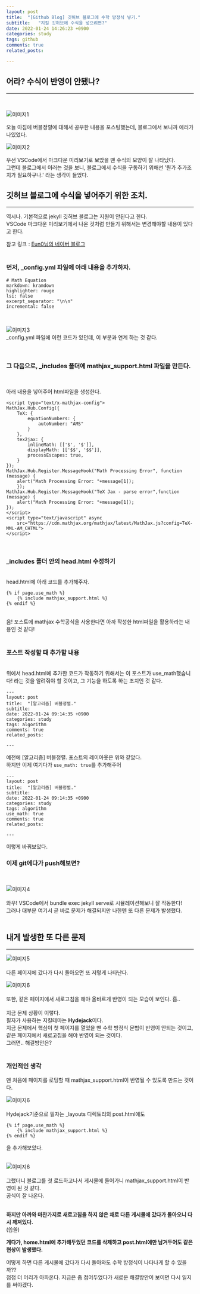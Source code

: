 ```yaml
---
layout: post
title:  "[Github Blog] 깃허브 블로그에 수학 방정식 넣기."
subtitle:   "지킬 깃허브에 수식을 넣으려면?"
date: 2022-01-24 14:26:23 +0900
categories: study
tags: github
comments: true
related_posts:

---
```


   
## 어라? 수식이 반영이 안됐나?<br/>
---
<br/>

![이미지1](https://github.com/wookikim95/wookikim95.github.io/blob/main/assets/img/study/github/2022-01-24_2.jpg?raw=true)
<br/>

오늘 아침에 버블정렬에 대해서 공부한 내용을 포스팅했는데, 블로그에서 보니까 에러가 나있었다.<br/>

![이미지2](https://github.com/wookikim95/wookikim95.github.io/blob/main/assets/img/study/github/2022-01-24_1.jpg?raw=true)
<br/>

우선 VSCode에서 마크다운 미리보기로 보았을 땐 수식의 모양이 잘 나타났다.<br/>
 그런데 블로그에서 이러는 것을 보니, 블로그에서 수식을 구동하기 위해선 '뭔가 추가조치가 필요하구나.' 라는 생각이 들었다.<br/>



 ## 깃허브 블로그에 수식을 넣어주기 위한 조치.<br/>
 ---
 역시나. 기본적으로 jekyll 깃허브 블로그는 지원이 안된다고 한다.<br/>
 VSCode 마크다운 미리보기에서 나온 것처럼 만들기 위해서는 변경해야할 내용이 있다고 한다.<br/>

 참고 링크 : [Eun0님의 네이버 블로그](https://blog.naver.com/PostView.nhn?blogId=prt1004dms&logNo=221525385428&parentCategoryNo=&categoryNo=&viewDate=&isShowPopularPosts=false&from=postView)<br/>
<br/>
### 먼저, _config.yml 파일에 아래 내용을 추가하자.<br/>


```
# Math Equation
markdown: kramdown
highlighter: rouge
lsi: false
excerpt_separator: "\n\n"
incremental: false
```
<br/>

![이미지3](https://github.com/wookikim95/wookikim95.github.io/blob/main/assets/img/study/github/2022-01-24_3.jpg?raw=true)<br/>
_config.yml 파일에 이런 코드가 있던데, 이 부분과 연계 하는 것 같다.<br/>

<br/>

### 그 다음으로, _includes 폴더에 mathjax_support.html 파일을 만든다.<br/>
<br/>

아래 내용을 넣어주어 html파일을 생성한다.
```
<script type="text/x-mathjax-config">
MathJax.Hub.Config({
    TeX: {
        equationNumbers: {
            autoNumber: "AMS"
        }
    },
    tex2jax: {
        inlineMath: [['$', '$']],
        displayMath: [['$$', '$$']],
        processEscapes: true,
    }
});
MathJax.Hub.Register.MessageHook("Math Processing Error", function (message) {
    alert("Math Processing Error: "+message[1]);
    });
MathJax.Hub.Register.MessageHook("TeX Jax - parse error",function (message) {
    alert("Math Processing Error: "+message[1]);
});
</script>
<script type="text/javascript" async
    src="https://cdn.mathjax.org/mathjax/latest/MathJax.js?config=TeX-MML-AM_CHTML">
</script>
```
<br/>

### _includes 폴더 안의 head.html 수정하기<br/>
<br/>
head.html에 아래 코드를 추가해주자.<br/>

```
{% if page.use_math %}
    {% include mathjax_support.html %}
{% endif %}
```

<br/>
음! 포스트에 mathjax 수학공식을 사용한다면 아까 작성한 html파일을 활용하라는 내용인 것 같다!<br/>
<br/>

### 포스트 작성할 때 추가할 내용<br/>
<br/>
위에서 head.html에 추가한 코드가 작동하기 위해서는 이 포스트가 use_math했습니다! 라는 것을 알려줘야 할 것이고, 
그 기능을 하도록 하는 조치인 것 같다.<br/>

```
---
layout: post
title:  "[알고리즘] 버블정렬."
subtitle:   
date: 2022-01-24 09:14:35 +0900
categories: study
tags: algorithm
comments: true
related_posts:

---
```
예전에 [알고리즘] 버블정렬. 포스트의 레이아웃은 위와 같았다.<br/>
하지만 이제 여기다가 `use_math: true`를 추가해주어<br/>

```
---
layout: post
title:  "[알고리즘] 버블정렬."
subtitle:   
date: 2022-01-24 09:14:35 +0900
categories: study
tags: algorithm
use_math: true
comments: true
related_posts:

---
```
이렇게 바꿔보았다.

### 이제 git에다가 push해보면?<br/>
<br/>

![이미지4](https://github.com/wookikim95/wookikim95.github.io/blob/main/assets/img/study/github/2022-01-24_6.jpg?raw=true)<br/>
<br/>
와우! VSCode에서 bundle exec jekyll serve로 시뮬레이션해보니 잘 작동한다!<br/>
그러나 대부분 여기서 곧 바로 문제가 해결되지만 나한텐 또 다른 문제가 발생했다.<br/>
<br/>

## 내게 발생한 또 다른 문제<br/>
---
![이미지5](https://github.com/wookikim95/wookikim95.github.io/blob/main/assets/img/study/github/2022-01-24_5.jpg?raw=true)<br/>
<br/>
다른 페이지에 갔다가 다시 돌아오면 또 저렇게 나타난다.<br/>

![이미지6](https://github.com/wookikim95/wookikim95.github.io/blob/main/assets/img/study/github/2022-01-24_6.jpg?raw=true)<br/>
<br/>
또한, 같은 페이지에서 새로고침을 해야 올바르게 반영이 되는 모습이 보인다. 흠..<br/>
<br/>
지금 문제 상황이 이렇다.<br/>
필자가 사용하는 지킬테마는 **Hydejack**이다.<br/>
지금 문제에서 핵심이 첫 페이지를 열었을 땐 수학 방정식 문법이 반영이 안되는 것이고,<br/>
같은 페이지에서 새로고침을 해야 반영이 되는 것이다.<br/>
그러면.. 해결방안은?<br/>
<br/>

### 개인적인 생각<br/>

맨 처음에 페이지를 로딩할 때 mathjax_support.html이 반영될 수 있도록 만드는 것이다.<br/>

![이미지6](https://github.com/wookikim95/wookikim95.github.io/blob/main/assets/img/study/github/2022-01-24_7.jpg?raw=true)<br/>
<br/>
Hydejack기준으로 필자는 _layouts 디렉토리의 post.html에도<br/>

```
{% if page.use_math %}
    {% include mathjax_support.html %}
{% endif %}
```

을 추가해보았다.<br/>
<br/>

![이미지6](https://github.com/wookikim95/wookikim95.github.io/blob/main/assets/img/study/github/2022-01-24_8.jpg?raw=true)<br/>
<br/>
그랬더니 블로그를 첫 로드하고나서 게시물에 들어가니 mathjax_support.html이 반영이 된 것 같다.<br/>
공식이 잘 나온다.<br/>
<br/>

**하지만 아까와 마찬가지로 새로고침을 하지 않은 채로 다른 게시물에 갔다가 돌아오니 다시 깨져있다.**<br/>
(씁쓸)<br/>

**게다가, home.html에 추가해두었던 코드를 삭제하고 post.html에만 남겨두어도 같은 현상이 발생했다.**<br/>

어떻게 하면 다른 게시물에 갔다가 다시 돌아와도 수학 방정식이 나타나게 할 수 있을까??<br/>
점점 더 머리가 아파온다. 지금은 좀 접어두었다가 새로운 해결방안이 보이면 다시 일지를 써야겠다.<br/>



